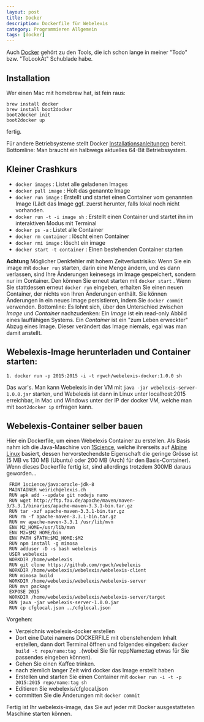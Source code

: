 ```yaml
---
layout: post
title: Docker
description: Dockerfile für Webelexis
category: Programmieren Allgemein
tags: [docker]
---
```


Auch [Docker](https://www.docker.com) gehört zu den Tools, die ich schon lange in meiner "Todo" bzw. "ToLookAt" Schublade habe.

## Installation

Wer einen Mac mit homebrew hat, ist fein raus:

    brew install docker
    brew install boot2docker
    boot2docker init
    boot2docker up
    
fertig.

Für andere Betriebsysteme stellt Docker [Installationsanleitungen](https://docs.docker.com/installation/#installation) bereit.
Bottomline: Man braucht ein halbwegs aktuelles 64-Bit Betriebssystem.

## Kleiner Crashkurs

* `docker images`             : Listet alle geladenen Images
* `docker pull image`         : Holt das genannte Image
* `docker run image`          : Erstellt und startet einen Container vom genannten Image (Lädt das Image ggf. zuerst herunter, falls lokal noch
nicht vorhanden. 
* `docker run -t -i image sh` : Erstellt einen Container und startet ihn im interaktiven Modus mit Terminal
* `docker ps -a`              : Listet alle Container
* `docker rm container`       : löscht einen Container
* `docker rmi image`          : löscht ein image
* `docker start -t container` : Einen bestehenden Container starten

**Achtung** Möglicher Denkfehler mit hohem Zeitverlustrisiko: Wenn Sie ein image mit `docker run` starten, darin eine Menge ändern,
und es dann verlassen, sind Ihre
Änderungen keinesegs im Image gespeichert, sondern nur im Container. Den können Sie erneut starten mit `docker start` . Wenn
Sie stattdessen erneut `docker run` eingeben, erhalten Sie einen neuen Container, der nichts von Ihren Änderungen enthält. 
Sie können Änderungen in ein neues Image persistieren, indem Sie `docker commit` verwenden. Bottomline: Es lohnt sich,
über den Unterschied zwischen *Image* und *Container* nachzudenken: Ein *Image* ist ein read-only Abbild eines lauffähigen Systems.
Ein *Container* ist ein "zum Leben erweckter" Abzug eines Image. Dieser verändert das Image niemals, egal was man damit anstellt.


## Webelexis-Image herunterladen und Container starten:

    1. docker run -p 2015:2015 -i -t rgwch/webelexis-docker:1.0.0 sh

Das war's. Man kann Webelexis in der VM mit `java -jar webelexis-server-1.0.0.jar` starten, und Webelexis ist dann
in Linux unter localhost:2015 erreichbar, in Mac und Windows 
unter der IP der docker VM, welche man mit `boot2docker ip` erfragen kann.

## Webelexis-Container selber bauen

Hier ein Dockerfile, um einen Webelexis Container zu erstellen. Als Basis nahm ich die Java-Maschine von [1Science](http://www.1science.com),
 welche ihrerseits auf [Alpine Linux](http://alpinelinux.org) basiert, dessen 
hervorstechendste Eigenschaft die geringe Grösse ist (5 MB vs 130 MB (Ubuntu) oder 200 MB (Arch) für den Basis-Container).
Wenn dieses Dockerfile fertig ist, sind allerdings trotzdem 300MB daraus geworden...


     FROM 1science/java:oracle-jdk-8
     MAINTAINER weirich@elexis.ch
     RUN apk add --update git nodejs nano
     RUN wget http://ftp.fau.de/apache/maven/maven-3/3.3.1/binaries/apache-maven-3.3.1-bin.tar.gz
     RUN tar -xzf apache-maven-3.3.1-bin.tar.gz
     RUN rm -f apache-maven-3.3.1-bin.tar.gz
     RUN mv apache-maven-3.3.1 /usr/lib/mvn
     ENV M2_HOME=/usr/lib/mvn
     ENV M2=$M2_HOME/bin
     ENV PATH $PATH:$M2_HOME:$M2
     RUN npm install -g mimosa
     RUN adduser -D -s bash webelexis
     USER webelexis
     WORKDIR /home/webelexis
     RUN git clone https://github.com/rgwch/webelexis
     WORKDIR /home/webelexis/webelexis/webelexis-client
     RUN mimosa build
     WORKDIR /home/webelexis/webelexis/webelexis-server
     RUN mvn package
     EXPOSE 2015
     WORKDIR /home/webelexis/webelexis/webelexis-server/target
     RUN java -jar webelexis-server-1.0.0.jar
     RUN cp cfglocal.json ../cfglocal.json
     

Vorgehen:

* Verzeichnis webelexis-docker erstellen
* Dort eine Datei namens DOCKERFILE mit obenstehendem Inhalt erstellen, dann dort Terminal öffnen und folgendes eingeben:
 `docker build -t repo/name:tag .`(wobei Sie für reppName:tag etwas für Sie passendes eingeben können).
* Gehen Sie einen Kaffee trinken.
* nach ziemlich langer Zeit wird docker das Image erstellt haben
* Erstellen und starten Sie einen Container mit `docker run -i -t -p 2015:2015 repo/name:tag sh`
* Editieren Sie webelexis/cfglocal.json
* committen Sie die Änderungen mit `docker commit`

Fertig ist Ihr webelexis-image, das Sie auf jeder mit Docker ausgestatteten Maschine starten können.


    